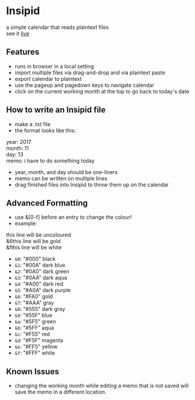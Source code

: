 # Insipid
a simple calendar that reads plaintext files  
see it [live](https://hubret.github.io/Insipid)

## Features
- runs in browser in a local setting
- import multiple files via drag-and-drop and via plaintext paste
- export calendar to plaintext
- use the pageup and pagedown keys to navigate calendar
- click on the current working month at the top to go back to today's date

## How to write an Insipid file
- make a .txt file
- the format looks like this:

year: 2017  
month: 11  
day: 13  
memo: i have to do something today
			
- year, month, and day should be one-liners
- memo can be written on multiple lines
- drag finished files into Insipid to throw them up on the calendar

## Advanced Formatting
- use &[0-f] before an entry to change the colour!
- example:

this line will be uncoloured  
&6this line will be gold  
&fthis line will be white  

- `&0`: "#000" black
- `&1`: "#00A" dark blue
- `&2`: "#0A0" dark green
- `&3`: "#0AA" dark aqua
- `&4`: "#A00" dark red
- `&5`: "#A0A" dark purple
- `&6`: "#FA0" gold
- `&7`: "#AAA" gray
- `&8`: "#555" dark gray
- `&9`: "#55F" blue
- `&a`: "#5F5" green
- `&b`: "#5FF" aqua
- `&c`: "#F55" red
- `&d`: "#F5F" magenta
- `&e`: "#FF5" yellow
- `&f`: "#FFF" white

## Known Issues
- changing the working month while editing a memo that is not saved will save the memo in a different location.